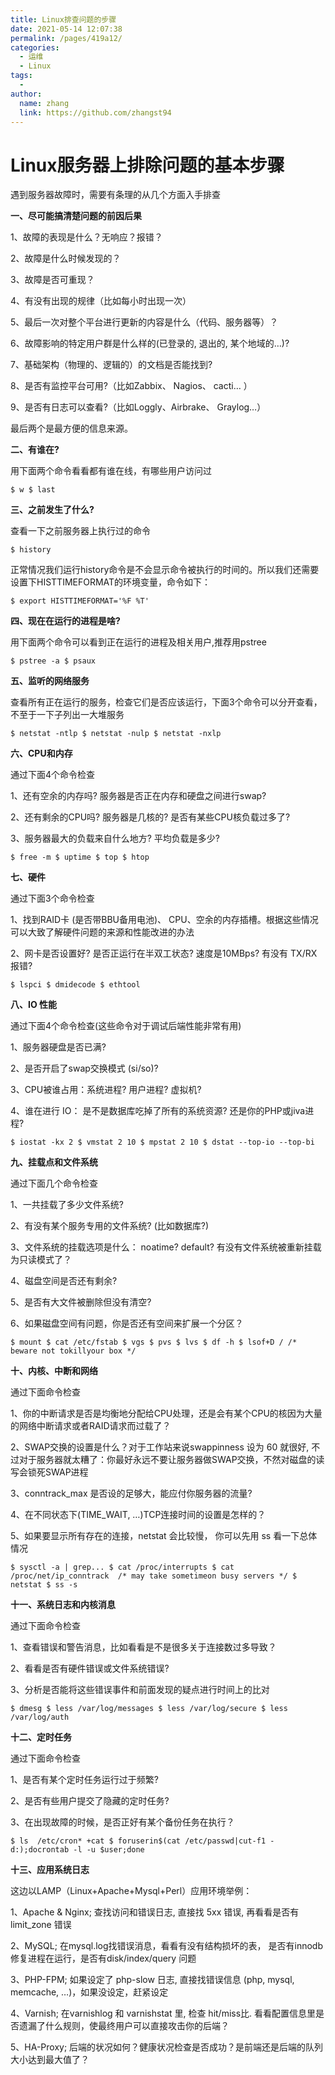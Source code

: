 ```yaml
---
title: Linux排查问题的步骤
date: 2021-05-14 12:07:38
permalink: /pages/419a12/
categories:
  - 运维
  - Linux
tags:
  - 
author: 
  name: zhang
  link: https://github.com/zhangst94
---
```

# Linux服务器上排除问题的基本步骤

遇到服务器故障时，需要有条理的从几个方面入手排查

**一、尽可能搞清楚问题的前因后果**

1、故障的表现是什么？无响应？报错？

2、故障是什么时候发现的？

3、故障是否可重现？

4、有没有出现的规律（比如每小时出现一次）

5、最后一次对整个平台进行更新的内容是什么（代码、服务器等）？

6、故障影响的特定用户群是什么样的(已登录的, 退出的, 某个地域的…)?

7、基础架构（物理的、逻辑的）的文档是否能找到?

8、是否有监控平台可用?（比如Zabbix、 Nagios、 cacti… ）

9、是否有日志可以查看?（比如Loggly、Airbrake、 Graylog…）

最后两个是最方便的信息来源。

**二、有谁在?**

用下面两个命令看看都有谁在线，有哪些用户访问过

```shell
$ w $ last
```

**三、之前发生了什么?**

查看一下之前服务器上执行过的命令

```shell
$ history
```

正常情况我们运行history命令是不会显示命令被执行的时间的。所以我们还需要设置下HISTTIMEFORMAT的环境变量，命令如下：

```shell
$ export HISTTIMEFORMAT='%F %T'
```

**四、现在在运行的进程是啥?**

用下面两个命令可以看到正在运行的进程及相关用户,推荐用pstree

```shell
$ pstree -a $ psaux
```

**五、监听的网络服务**

查看所有正在运行的服务，检查它们是否应该运行，下面3个命令可以分开查看，不至于一下子列出一大堆服务

```shell
$ netstat -ntlp $ netstat -nulp $ netstat -nxlp
```

**六、CPU和内存**

通过下面4个命令检查

1、还有空余的内存吗? 服务器是否正在内存和硬盘之间进行swap?

2、还有剩余的CPU吗? 服务器是几核的? 是否有某些CPU核负载过多了?

3、服务器最大的负载来自什么地方? 平均负载是多少?

```shell
$ free -m $ uptime $ top $ htop
```

**七、硬件**

通过下面3个命令检查

1、找到RAID卡 (是否带BBU备用电池)、 CPU、空余的内存插槽。根据这些情况可以大致了解硬件问题的来源和性能改进的办法

2、网卡是否设置好? 是否正运行在半双工状态? 速度是10MBps? 有没有 TX/RX 报错?

```shell
$ lspci $ dmidecode $ ethtool
```

**八、IO 性能**

通过下面4个命令检查(这些命令对于调试后端性能非常有用)

1、服务器硬盘是否已满?

2、是否开启了swap交换模式 (si/so)?

3、CPU被谁占用：系统进程? 用户进程? 虚拟机?

4、谁在进行 IO： 是不是数据库吃掉了所有的系统资源? 还是你的PHP或jiva进程?

```shell
$ iostat -kx 2 $ vmstat 2 10 $ mpstat 2 10 $ dstat --top-io --top-bi
```

**九、挂载点和文件系统**

通过下面几个命令检查

1、一共挂载了多少文件系统?

2、有没有某个服务专用的文件系统? (比如数据库?)

3、文件系统的挂载选项是什么： noatime? default? 有没有文件系统被重新挂载为只读模式了？

4、磁盘空间是否还有剩余?

5、是否有大文件被删除但没有清空?

6、如果磁盘空间有问题，你是否还有空间来扩展一个分区？

```shell
$ mount $ cat /etc/fstab $ vgs $ pvs $ lvs $ df -h $ lsof+D / /* beware not tokillyour box */
```

**十、内核、中断和网络**

通过下面命令检查

1、你的中断请求是否是均衡地分配给CPU处理，还是会有某个CPU的核因为大量的网络中断请求或者RAID请求而过载了？

2、SWAP交换的设置是什么？对于工作站来说swappinness 设为 60 就很好, 不过对于服务器就太糟了：你最好永远不要让服务器做SWAP交换，不然对磁盘的读写会锁死SWAP进程

3、conntrack_max 是否设的足够大，能应付你服务器的流量?

4、在不同状态下(TIME_WAIT, …)TCP连接时间的设置是怎样的？

5、如果要显示所有存在的连接，netstat 会比较慢， 你可以先用 ss 看一下总体情况

```shell
$ sysctl -a | grep... $ cat /proc/interrupts $ cat /proc/net/ip_conntrack  /* may take sometimeon busy servers */ $ netstat $ ss -s
```

**十一、系统日志和内核消息**

通过下面命令检查

1、查看错误和警告消息，比如看看是不是很多关于连接数过多导致？

2、看看是否有硬件错误或文件系统错误?

3、分析是否能将这些错误事件和前面发现的疑点进行时间上的比对

```shell
$ dmesg $ less /var/log/messages $ less /var/log/secure $ less /var/log/auth
```

**十二、定时任务**

通过下面命令检查

1、是否有某个定时任务运行过于频繁?

2、是否有些用户提交了隐藏的定时任务?

3、在出现故障的时候，是否正好有某个备份任务在执行？

```shell
$ ls  /etc/cron* +cat $ foruserin$(cat /etc/passwd|cut-f1 -d:);docrontab -l -u $user;done
```

**十三、应用系统日志**

这边以LAMP（Linux+Apache+Mysql+Perl）应用环境举例：

1、Apache & Nginx; 查找访问和错误日志, 直接找 5xx 错误, 再看看是否有 limit_zone 错误

2、MySQL; 在mysql.log找错误消息，看看有没有结构损坏的表， 是否有innodb修复进程在运行，是否有disk/index/query 问题

3、PHP-FPM; 如果设定了 php-slow 日志, 直接找错误信息 (php, mysql, memcache, …)，如果没设定，赶紧设定

4、Varnish; 在varnishlog 和 varnishstat 里, 检查 hit/miss比. 看看配置信息里是否遗漏了什么规则，使最终用户可以直接攻击你的后端？

5、HA-Proxy; 后端的状况如何？健康状况检查是否成功？是前端还是后端的队列大小达到最大值了？


